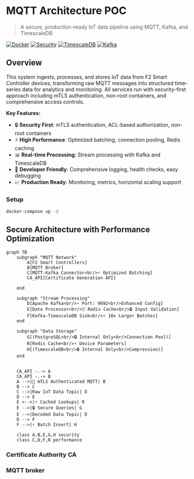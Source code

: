 # MQTT Architecture POC

> A secure, production-ready IoT data pipeline using MQTT, Kafka, and TimescaleDB

[![Docker](https://img.shields.io/badge/Docker-20.10+-blue.svg)](https://docs.docker.com/install/)
[![Security](https://img.shields.io/badge/Security-mTLS%20%2B%20Auth-green.svg)](https://docs.docker.com/install/)
[![TimescaleDB](https://img.shields.io/badge/TimescaleDB-2.0+-orange.svg)](https://docs.timescale.com/)
[![Kafka](https://img.shields.io/badge/Apache%20Kafka-2.8+-red.svg)](https://kafka.apache.org/)

## Overview

This system ingests, processes, and stores IoT data from F2 Smart Controller devices, transforming raw MQTT messages into structured time-series data for analytics and monitoring. All services run with security-first approach including mTLS authentication, non-root containers, and comprehensive access controls.

**Key Features:**
- 🔒 **Security First**: mTLS authentication, ACL-based authorization, non-root containers
- ⚡ **High Performance**: Optimized batching, connection pooling, Redis caching
- 📊 **Real-time Processing**: Stream processing with Kafka and TimescaleDB
- 🐛 **Developer Friendly**: Comprehensive logging, health checks, easy debugging
- 📈 **Production Ready**: Monitoring, metrics, horizontal scaling support


### Setup
```bash
docker-compose up -d
```

## Secure Architecture with Performance Optimization

```mermaid
graph TB
    subgraph "MQTT Network"
        A[F2 Smart Controllers]
        B[MQTT Broker]
        C[MQTT-Kafka Connector<br/>⚡ Optimized Batching]
        CA_API[Certificate Generation API]

    end
    
    subgraph "Stream Processing"
        D[Apache Kafka<br/>⚡ Port: 9092<br/>Enhanced Config]
        E[Data Processor<br/>🗄️ Redis Cache<br/>🔒 Input Validation]
        F[Kafka-TimescaleDB Sink<br/>⚡ 10x Larger Batches]
    end
    
    subgraph "Data Storage"
        G[(PostgreSQL<br/>🔒 Internal Only<br/>Connection Pool)]
        R[Redis Cache<br/>⚡ Device Parameters]
        H[(TimescaleDB<br/>🔒 Internal Only<br/>Compression)]
    end


    CA_API -.-> A
    CA_API -.-> B
    A -->|🔐 mTLS Authenticated MQTT| B
    B --> C
    C -->|Raw IoT Data Topic| D
    D --> E
    E <-->|⚡ Cached Lookups| R
    E -->|🔒 Secure Queries| G
    E -->|Decoded Data Topic| D
    D --> F
    F -->|⚡ Batch Insert| H
    
    class A,B,E,G,H security
    class C,D,F,R performance
```

### Certificate Authority CA

### MQTT broker